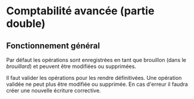 # Comptabilité avancée (partie double)

## Fonctionnement général

Par défaut les opérations sont enregistrées en tant que brouillon (dans le *brouillard*) et peuvent être modifiées ou supprimées.

Il faut valider les opérations pour les rendre définitivées. Une opération validée ne peut plus être modifiée ou supprimée. En cas d'erreur il faudra créer une nouvelle écriture corrective.